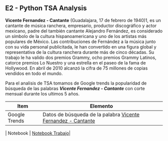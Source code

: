 ## E2 - Python TSA Analysis

**Vicente Fernandez - Cantante** (Guadalajara, 17 de febrero de 1940)1, es un cantante de música ranchera, empresario, productor discográfico y actor mexicano, padre del también cantante Alejandro Fernández, es considerado un símbolo de la cultura hispanoamericana y uno de los artistas más populares de México. Las contribuciones de Fernández a la música junto con su vida personal publicitada, le han convertido en una figura global y representativa de la cultura ranchera durante más de cinco décadas. Su trabajo le ha valido dos premios Grammy, ocho premios Grammy Latinos, catorce premios Lo Nuestro y una estrella en el paseo de la fama de Hollywood. En abril de 2010 alcanzó la cifra de 75 millones de copias vendidos en todo el mundo.

Para el analisis de TSA tomamos de Google trends la popularidad de búsqueda de las palabras ***Vicente Fernandez - Cantante*** con corte mensual durante los ultimos 5 años.

| Item | Elemento |
| --- | --- |
| Google Trends      | Datos de búsqueda de la palabra   [Vicente Fernandez - Cantante](https://trends.google.es/trends/explore?date=today%205-y&geo=CO&q=%2Fm%2F067swc)|

| Notebook           | [Notebook Trabajo](https://github.com/jega1228/MAAD_Grupo_1/blob/40fb05a3cefb754db200445a1d0317c0771b6327/E2%20-%20Python%20TSA%20Analysis.ipynb)|





